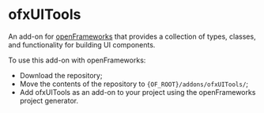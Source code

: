 # ofxUITools

An add-on for [openFrameworks](https://github.com/openframeworks/openFrameworks) that provides a collection of types, classes, and functionality for building UI components.

To use this add-on with openFrameworks:
  - Download the repository;
  - Move the contents of the repository to `{OF_ROOT}/addons/ofxUITools/`;
  - Add ofxUITools as an add-on to your project using the openFrameworks project generator.
